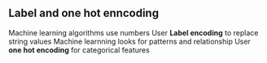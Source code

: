 ## Label and one hot enncoding

Machine learning algorithms use numbers
User **Label encoding** to replace string values
Machine learnning looks for patterns and relationship
User **one hot encoding** for categorical features